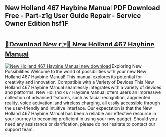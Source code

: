 ## New Holland 467 Haybine Manual PDF Download Free - Part-z1g User Guide Repair - Service Owner Edition hsf1F

# <h2><a href="http://bc95363.oget.top/?id=New+Holland+467+Haybine+Manual">🔗Download New 👉🔴 New Holland 467 Haybine Manual</a></h2>

[![New Holland 467 Haybine Manual new download](https://i.imgur.com/5g1atiW.png)](http://bc95363.oget.top/?id=New+Holland+467+Haybine+Manual)
Exploring New Possibilities Welcome to the world of possibilities with your new New Holland 467 Haybine Manual! This manual explores its potential for creativity and innovation. Compatible with a Variety of Devices This New Holland 467 Haybine Manual seamlessly integrates with a variety of devices and platforms. New Holland 467 Haybine Manual offers users an impressive collection of advanced features, such as facial recognition, augmented reality, voice activation, and wireless charging, all easily accessible through the user-friendly and intuitive interface. Our expectation is that the New Holland 467 Haybine Manual has been a reliable and effective resource in your journey to becoming proficient in using your new gadget. Should you need any assistance or clarification, please do not hesitate to contact our support team.
